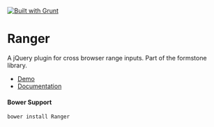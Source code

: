<a href="http://gruntjs.com" target="_blank"><img src="https://cdn.gruntjs.com/builtwith.png" alt="Built with Grunt"></a> 
# Ranger 

A jQuery plugin for cross browser range inputs. Part of the formstone library. 

- [Demo](http://formstone.it/components/Ranger/demo/index.html) 
- [Documentation](http://formstone.it/ranger/) 

#### Bower Support 
`bower install Ranger` 